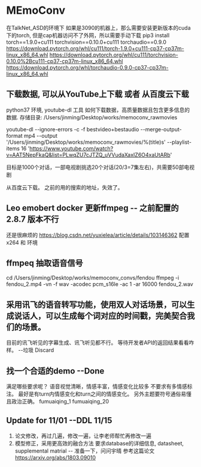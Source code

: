 # MEmoConv
在TalkNet_ASD的环境下
如果是3090的机器上，那么需要安装更新版本的cuda下的torch, 但是cap机器访问不了外网，所以需要手动下载
pip3 install torch==1.9.0+cu111 torchvision==0.10.0+cu111 torchaudio==0.9.0
https://download.pytorch.org/whl/cu111/torch-1.9.0+cu111-cp37-cp37m-linux_x86_64.whl
https://download.pytorch.org/whl/cu111/torchvision-0.10.0%2Bcu111-cp37-cp37m-linux_x86_64.whl
https://download.pytorch.org/whl/torchaudio-0.9.0-cp37-cp37m-linux_x86_64.whl


## 下载数据, 可以从YouTube上下载 或者 从百度云下载
python37 环境, youtube-dl 工具
如何下载数据，高质量数据且包含更多信息的数据.
存储目录:
/Users/jinming/Desktop/works/memoconv_rawmovies

youtube-dl --ignore-errors -c -f bestvideo+bestaudio --merge-output-format mp4 --output '/Users/jinming/Desktop/works/memoconv_rawmovies/%(title)s' --playlist-items 16 'https://www.youtube.com/watch?v=AAT5NepFkaQ&list=PLwqZU7cJTZQ_uVVudaXaxIZ6O4xaUtARb'

目标是1000个对话，一部电视剧挑选20个对话(20/3=7集左右)，共需要50部电视剧

从百度云下载。 之前的用的搜索的地址，失效了。

## Leo emobert docker 更新ffmpeg -- 之前配置的 2.8.7 版本不行
还是很麻烦的
https://blog.csdn.net/yuxielea/article/details/103146362
配置 x264 和 环境

## ffmpeq 抽取语音信号
cd /Users/jinming/Desktop/works/memoconv_convs/fendou
ffmpeg -i fendou_2.mp4 -vn -f wav -acodec pcm_s16le -ac 1 -ar 16000 fendou_2.wav

## 采用讯飞的语音转写功能，使用双人对话场景，可以生成说话人，可以生成每个词对应的时间戳，完美契合我们的场景。
目前的讯飞听见的字幕生成、讯飞听见都不行。
等待开发者API的返回结果看看咋样。 --垃圾 Discard


##  找一个合适的demo --Done
满足哪些要求呢？ 
语音视觉清晰，情感丰富，情感变化比较多 不要求有多情感标注。
最好是有turn内情感变化和turn之间的情感变化。 另外主题要符号通俗易懂且政治正确。
fumuaiqing_1
fumuaiqing_20

## Update for 11/01 --DDL 11/15
1. 论文修改，再过几遍，修改一遍，让李老师帮忙再修改一遍
2. 模型修正，采用更高效的融合方法
要求database的详细信息, datasheet, supplemental matrial  -- 准备一下，问问宇晴
参考这篇论文 https://arxiv.org/abs/1803.09010